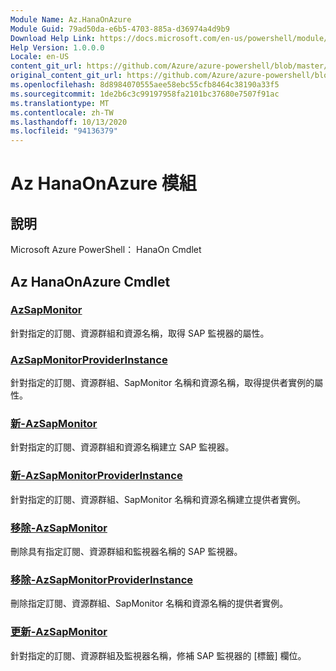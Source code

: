 ```yaml
---
Module Name: Az.HanaOnAzure
Module Guid: 79ad50da-e6b5-4703-885a-d36974a4d9b9
Download Help Link: https://docs.microsoft.com/en-us/powershell/module/az.hanaonazure
Help Version: 1.0.0.0
Locale: en-US
content_git_url: https://github.com/Azure/azure-powershell/blob/master/src/HanaOnAzure/help/Az.HanaOnAzure.md
original_content_git_url: https://github.com/Azure/azure-powershell/blob/master/src/HanaOnAzure/help/Az.HanaOnAzure.md
ms.openlocfilehash: 8d8984070555aee58ebc55cfb8464c38190a33f5
ms.sourcegitcommit: 1de2b6c3c99197958fa2101bc37680e7507f91ac
ms.translationtype: MT
ms.contentlocale: zh-TW
ms.lasthandoff: 10/13/2020
ms.locfileid: "94136379"
---
```

# Az HanaOnAzure 模組
## 說明
Microsoft Azure PowerShell： HanaOn Cmdlet

## Az HanaOnAzure Cmdlet
### [AzSapMonitor](Get-AzSapMonitor.md)
針對指定的訂閱、資源群組和資源名稱，取得 SAP 監視器的屬性。

### [AzSapMonitorProviderInstance](Get-AzSapMonitorProviderInstance.md)
針對指定的訂閱、資源群組、SapMonitor 名稱和資源名稱，取得提供者實例的屬性。

### [新-AzSapMonitor](New-AzSapMonitor.md)
針對指定的訂閱、資源群組和資源名稱建立 SAP 監視器。

### [新-AzSapMonitorProviderInstance](New-AzSapMonitorProviderInstance.md)
針對指定的訂閱、資源群組、SapMonitor 名稱和資源名稱建立提供者實例。

### [移除-AzSapMonitor](Remove-AzSapMonitor.md)
刪除具有指定訂閱、資源群組和監視器名稱的 SAP 監視器。

### [移除-AzSapMonitorProviderInstance](Remove-AzSapMonitorProviderInstance.md)
刪除指定訂閱、資源群組、SapMonitor 名稱和資源名稱的提供者實例。

### [更新-AzSapMonitor](Update-AzSapMonitor.md)
針對指定的訂閱、資源群組及監視器名稱，修補 SAP 監視器的 [標籤] 欄位。

